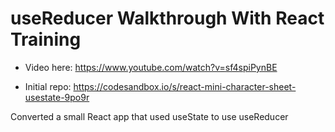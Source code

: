 # useReducer Walkthrough With React Training

- Video here: https://www.youtube.com/watch?v=sf4spiPynBE

- Initial repo: https://codesandbox.io/s/react-mini-character-sheet-usestate-9po9r

Converted a small React app that used useState to use useReducer
